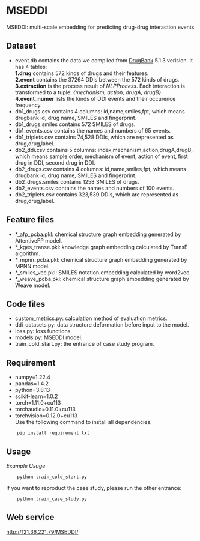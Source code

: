 
# MSEDDI
MSEDDI: multi-scale embedding for predicting drug-drug interaction events
## Dataset
- event.db contains the data we compiled from [DrugBank](https://www.drugbank.ca/) 5.1.3 verision. It has 4 tables:  
**1.drug** contains 572 kinds of drugs and their features.  
**2.event** contains the 37264 DDIs between the 572 kinds of drugs.  
**3.extraction** is the process result of *NLPProcess*. Each interaction is transformed to a tuple: *{mechanism, action, drugA, drugB}*  
**4.event_numer** lists the kinds of DDI events and their occurence frequency.  
- db1_drugs.csv contains 4 columns: id,name,smiles,fpt, which means drugbank id, drug name, SMILES and fingerprint.
- db1_drugs.smiles contains 572 SMILES of drugs.
- db1_events.csv contains the names and numbers of 65 events.
- db1_triplets.csv contains 74,528 DDIs, which are represented as drug,drug,label.
- db2_ddi.csv contains 5 columns: index,mechanism,action,drugA,drugB, which means sample order, mechanism of event, action of event, first drug in DDI, second drug in DDI.
- db2_drugs.csv contains 4 columns: id,name,smiles,fpt, which means drugbank id, drug name, SMILES and fingerprint.
- db2_drugs.smiles contains 1258 SMILES of drugs.
- db2_events.csv contains the names and numbers of 100 events.
- db2_triplets.csv contains 323,539 DDIs, which are represented as drug,drug,label.
## Feature files
- *_afp_pcba.pkl: chemical structure graph embedding generated by AttentiveFP model.
- *_kges_transe.pkl: knowledge graph embedding calculated by TransE algorithm.
- *_mpnn_pcba.pkl: chemical structure graph embedding generated by MPNN model.
- *_smiles_vec.pkl: SMILES notation embedding calculated by word2vec.
- *_weave_pcba.pkl: chemical structure graph embedding generated by Weave model.
## Code files
- custom_metrics.py: calculation method of evaluation metrics.
- ddi_datasets.py: data structure deformation before input to the model.
- loss.py: loss functions.
- models.py: MSEDDI model.
- train_cold_start.py: the entrance of case study program.
## Requirement
- numpy=1.22.4
- pandas=1.4.2
- python=3.8.13
- scikit-learn=1.0.2
- torch=1.11.0+cu113
- torchaudio=0.11.0+cu113
- torchvision=0.12.0+cu113  
Use the following command to install all dependencies. 
```
    pip install requirement.txt
```
## Usage
*Example Usage*
```
    python train_cold_start.py
```
If you want to reproduct the case study, please run the other entrance:
```
    python train_case_study.py
```
## Web service
http://121.36.221.79/MSEDDI/
